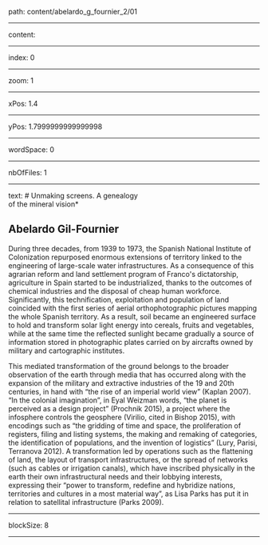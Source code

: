 path: content/abelardo_g_fournier_2/01

----

content: 

----

index: 0

----

zoom: 1

----

xPos: 1.4

----

yPos: 1.7999999999999998

----

wordSpace: 0

----

nbOfFiles: 1

----

text: # Unmaking screens. A genealogy <br> of the mineral vision*
## Abelardo Gil-Fournier

During three decades, from 1939 to 1973, the Spanish National Institute of Colonization repurposed enormous extensions of territory linked to the engineering of large-scale water infrastructures. As a consequence of this agrarian reform and land settlement program of Franco's dictatorship, agriculture in Spain started to be industrialized, thanks to the outcomes of chemical industries and the disposal of cheap human workforce. Significantly, this technification, exploitation and population of land coincided with the first series of aerial orthophotographic pictures mapping the whole Spanish territory. As a result, soil became an engineered surface to hold and transform solar light energy into cereals, fruits and vegetables, while at the same time the reflected sunlight became gradually a source of information stored in photographic plates carried on by aircrafts owned by military and cartographic institutes. 

This mediated transformation of the ground belongs to the broader observation of the earth through media that has occurred along with the expansion of the military and extractive industries of the 19 and 20th centuries, in hand with “the rise of an imperial world view” (Kaplan 2007). “In the colonial imagination”, in Eyal Weizman words, “the planet is perceived as a design project” (Prochnik 2015), a project where the infosphere controls the geosphere (Virilio, cited in Bishop 2015), with encodings such as “the gridding of time and space, the proliferation of registers, filing and listing systems, the making and remaking of categories, the identification of populations, and the invention of logistics” (Lury, Parisi, Terranova 2012). A transformation led by operations such as the flattening of land, the layout of transport infrastructures, or the spread of networks (such as cables or irrigation canals), which have inscribed physically in the earth their own infrastructural needs and their lobbying interests, expressing their “power to transform, redefine and hybridize nations, territories and cultures in a most material way”, as Lisa Parks has put it in relation to satellital infrastructure (Parks 2009).

----

blockSize: 8

----

